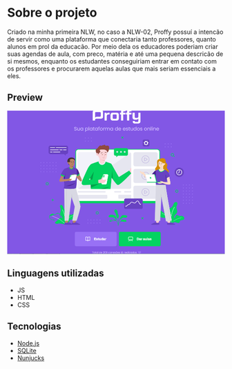 # Sobre o projeto
Criado na minha primeira NLW, no caso a NLW-02, Proffy possuí a intencão de servir como uma plataforma que conectaria tanto professores, quanto alunos em prol da educacão. 
Por meio dela os educadores poderiam criar suas agendas de aula, com preco, matéria e até uma pequena descricão de si mesmos, enquanto os estudantes conseguiriam entrar em contato com os professores e procurarem aquelas aulas que mais seriam essenciais a eles. 
## Preview
![Proffy](https://github.com/alphaHunterPrimal/next-level-week-1/blob/main/public/images/proffy.png)
## Linguagens utilizadas
- JS
- HTML
- CSS
## Tecnologias
- [Node.js](https://nodejs.org/en/)
- [SQLite](https://www.sqlite.org/index.html)
- [Nunjucks](https://mozilla.github.io/nunjucks/)
